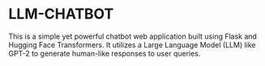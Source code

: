 # LLM-CHATBOT
This is a simple yet powerful chatbot web application built using Flask and Hugging Face Transformers. It utilizes a Large Language Model (LLM) like GPT-2 to generate human-like responses to user queries.
